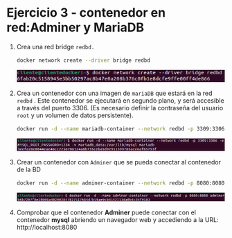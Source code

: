 # Ejercicio 3 - contenedor en red:Adminer y MariaDB

1. Crea una red bridge `redbd.`

   ```bash
   docker network create --driver bridge redbd
   ```

   ![image-20240223091010031](./Ejercicio%203.assets/image-20240223091010031.png)

2. Crea un contenedor con una imagen de `mariaDB` que estará en la red `redbd` . Este contenedor se
   ejecutará en segundo plano, y será accesible a través del puerto 3306. (Es necesario definir la
   contraseña del usuario `root` y un volumen de datos persistente).

   ```bash
   docker run -d --name mariadb-container --network redbd -p 3309:3306 -e MYSQL_ROOT_PASSWORD=1234 -v mariadb_data:/var/lib/mysql mariadb
   ```

   ![image-20240223091854854](./Ejercicio%203.assets/image-20240223091854854.png)

3. Crear un contenedor con `Adminer` que se pueda conectar al contenedor de la BD

   ```bash
   docker run -d --name adminer-container --network redbd -p 8080:8080 adminer
   ```

   ![image-20240223092234783](./Ejercicio%203.assets/image-20240223092234783.png)

4. Comprobar que el contenedor **Adminer** puede conectar con el contenedor **mysql** abriendo un navegador web y accediendo a la URL: http://localhost:8080

   

